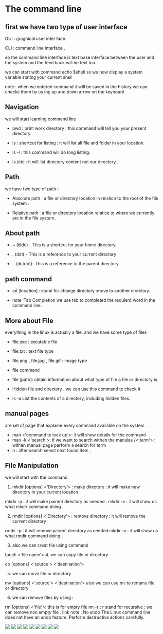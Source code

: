 # The command line
## first we have two type of user interface
GUI : graghical user inter face.

CLI : command line interface .

so the command line interface is text base interface between the user and the system and the feed back will be text too.

we can start with command echo $shell so we now display a system variable stating your current shell


note : when we entered command it will be saved in the history we can checke them by us ing up and down arrow on the keyboard.


## Navigation
we will start learning command line

* pwd : print work directory , this command will tell you your present directory.

* ls : shortcut for listing : it will list all file and folder in your location.

* ls -l : this command will do long listing.

* ls /etc : it will list directory content not our directory .

## Path
we have two type of path :

* Absolute path : a file or directory location in relation to the root of the file system .

* Relative path : a file or directory location relatice to where we currently are in the file system .

## About path

* ~ (tilde) - This is a shortcut for your home directory.

* . (dot) - This is a reference to your current directory

* .. (dotdot)- This is a reference to the parent directory

## path command

* cd [location] : stand for change directory :move to another directory.

* note :Tab Completion we use tab to completed the requierd word in the command line.

## More about File
everything in the linux is actually a file. and we have some type of files

- file.exe : excutable file
- file.txt : text file type
- file.png , file.jpg , file.gif : image type
- file command

- file [path]: obtain information about what type of file a file or directory is.

- Hidden file and directory .
we can use this command to check it

- ls -a List the contents of a directory, including hidden files.

## manual pages
are set of page that explaine every command available on the system .

- man <'command to look up'>: it will show details for the command
- man -k <'search'>: if we want to search withen the manulas
/<'term'> : withen manual page perform a search for term
- n : after search select next found item .

## File Manipulation
we will start with the command.

1. mkdir [options] <'Directory'> : make directory : it will make new directory in your current location

mkdir -p : it will make pairent directory as needed .
mkdir -v : it will show us what mkdir command doing .

2. rmdir [options] <'Directory'> : remove directory : it will remove the current directory .

rmdir -p : it will remove pairent directory as needed
mkdir -v : it will show us what rmdir command doing .

3. also we can creat file using command

touch <'file name'>
4. we can copy file or directory

cp [options] <'source'> <'destination'>

5. we can move file or directory

mv [options] <'source'> <'destination'>
also we can use mv to rename file or directory

6. we can remove files by using :

rm [options] <'file'>: this is for empty file
rm -r : r stand for recursive : we can remove non empty file . link
note : No undo The Linux command line does not have an undo feature. Perform destructive actions carefully.

![](./command%20line/Screenshot%20(95).png)
![](./command%20line/Screenshot%20(96).png)
![](./command%20line/Screenshot%20(97).png)
![](./command%20line/Screenshot%20(98).png)
![](./command%20line/Screenshot%20(99).png)
![](./command%20line/Screenshot%20(101).png)
![](./command%20line/Screenshot%20(102).png)
![](./command%20line/Screenshot%20(103).png)
![](./command%20line/Screenshot%20(104).png)
